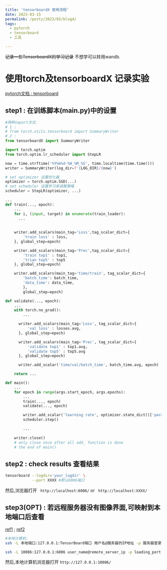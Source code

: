 ```yaml
---
title: 'tensorboardX 使用流程'
date: 2023-03-15
permalink: /posts/2023/03/blog4/
tags:
  - pytorch
  - tensorboard
  - 工具

---
```

~~记录一些TensorboardX的学习记录~~ 不想学可以转用wandb.
# 使用torch及tensorboardX 记录实验
[pytorch文档 : tensorboard](https://pytorch.org/docs/stable/tensorboard.html?highlight=summary)
## step1 : 在训练脚本(main.py)中的设置
```python
#两种import方式. 
# 1 :
# from torch.utils.tensorboard import SummaryWriter
# 2 :
from tensorboardX import SummaryWriter

import torch.optim
from torch.optim.lr_scheduler import StepLR

now = time.strftime('%Y%m%d-%H_%M_%S', time.localtime(time.time()))
writer = SummaryWriter(log_dir=f'{LOG_DIR}/{now}')

# set optimizer 设置优化器
optimizer = torch.optim.SGD(...)
# set scheduler 设置学习率调整策略
scheduler = StepLR(optimizer, ...)

...
def train(..., epoch):
    ...
    for i, (input, target) in enumerate(train_loader):
      ...
	
  
    writer.add_scalars(main_tag='Loss',tag_scalar_dict={
        'train loss' : loss,
    }, global_step=epoch)

    writer.add_scalars(main_tag='Prec',tag_scalar_dict={
        'train top1' : top1,
        'trian top5' : top5
    }, global_step=epoch)

    writer.add_scalars(main_tag='time/train', tag_scalar_dict={
        'batch_time': batch_time,
        'data_time': data_time,
        },
        global_step=epoch)

def validate(..., epoch):
    ...
    with torch.no_grad():
        ...

      writer.add_scalars(main_tag='Loss', tag_scalar_dict={
          'val loss' : losses.avg,
      }, global_step=epoch)

      writer.add_scalars(main_tag='Prec', tag_scalar_dict={
          'validate top1' : top1.avg,
          'validate top5' : top5.avg
      }, global_step=epoch)

      writer.add_scalar('time/val/batch_time', batch_time.avg, epoch)

    return ...

def main():
    ...
    for epoch in range(args.start_epoch, args.epochs):
        ...
        train(..., epoch)
        validate(..., epoch)

        writer.add_scalar('learning rate', optimizer.state_dict()['param_groups'][0]['lr'], epoch)
        scheduler.step()

        ...
    
    writer.close()
    # only close once after all add_ function is done
    # the end of main()

```
## step2 : check results 查看结果

```bash
tensorboard --logdir='your_logdir' \
            --port XXXX #默认6006端口
```
然后,浏览器打开 ` http://localhost:6006/` or ` http://localhost:XXXX/`

## step3(OPT) : 若远程服务器没有图像界面,可映射到本地端口后查看
[ref1](https://blog.csdn.net/WannaSeaU/article/details/105461212) ; 
[ref2](https://zhuanlan.zhihu.com/p/403439895)
```bash
#本地计算机:
ssh -L 本地端口:127.0.0.1:TensorBoard端口 用户名@服务器的IP地址 -p 服务器登录端口

ssh -L 10086:127.0.0.1:6006 user_name@remote_server_ip -p loading_port
```
然后,本地计算机浏览器打开 `http://127.0.0.1:10086/`